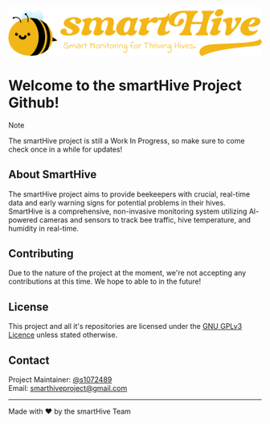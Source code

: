 ![smartHive Logo](https://raw.githubusercontent.com/smartHiveProject/.github/main/SmartHiveLogo.svg)  
# Welcome to the smartHive Project Github!
> [!NOTE]
> The smartHive project is still a Work In Progress, so make sure to come check once in a while for updates!

## About SmartHive 
The smartHive project aims to provide beekeepers with crucial, real-time data and early warning signs for potential problems in their hives. SmartHive is a comprehensive, non-invasive monitoring system utilizing Al-powered
cameras and sensors to track bee traffic, hive temperature, and humidity in real-time.

## Contributing
Due to the nature of the project at the moment, we're not accepting any contributions at this time. We hope to able to in the future!

## License
This project and all it's repositories are licensed under the [GNU GPLv3 Licence](https://choosealicense.com/licenses/gpl-3.0/) unless stated otherwise.

## Contact
Project Maintainer: [@s1072489](https://github.com/s1072489)  
Email: [smarthiveproject@gmail.com](mailto:smarthiveproject@gmail.com)  

<hr>

Made with ❤️ by the smartHive Team
